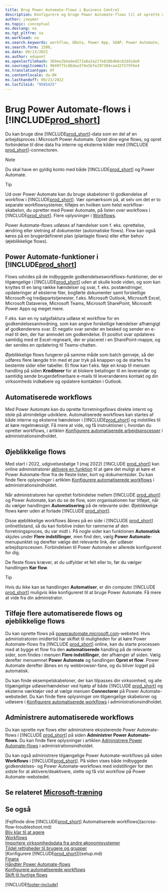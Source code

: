```yaml
---
title: Brug Power Automate-flows i Business Central
description: Konfigurere og bruge Power Automate-flows til at oprette og redigere Business Central-data.
author: jswymer
ms.topic: conceptual
ms.devlang: na
ms.tgt_pltfrm: na
ms.workload: na
ms.search.keywords: workflow, OData, Power App, SOAP, Power Automate,
ms.search.form: 1500,
ms.date: 09/13/2022
ms.author: edupont
ms.openlocfilehash: 369ee2b4aded272a8a3a21fe810b4b6c62dd1de0
ms.sourcegitcommit: 9049f75c86dea374e5bfe297304caa32f579f6e4
ms.translationtype: HT
ms.contentlocale: da-DK
ms.lasthandoff: 09/23/2022
ms.locfileid: "9585425"
---
```

# <a name="use-power-automate-flows-in-prod_short"></a>Brug Power Automate-flows i [!INCLUDE[prod_short](includes/prod_short.md)]

Du kan bruge dine [!INCLUDE[prod_short](includes/prod_short.md)]-data som en del af en arbejdsproces i Microsoft Power Automate. Opret dine egne flows, og opret forbindelse til dine data fra interne og eksterne kilder med [!INCLUDE [prod_short](includes/prod_short.md)]-connectoren.

> [!NOTE]
> Du skal have en gyldig konto med både [!INCLUDE[prod_short](includes/prod_short.md)] og Power Automate.  

> [!TIP]
> Ud over Power Automate kan du bruge skabeloner til godkendelse af workflow i [!INCLUDE[prod_short](includes/prod_short.md)]. Vær opmærksom på, at selv om det er to separate workflowsystemer, tilføjes en hvilken som helst workflow-skabelon, du opretter med Power Automate, på listen over workflows i [!INCLUDE[prod_short](includes/prod_short.md)]. Flere oplysninger i [Workflows](across-workflow.md).

Power Automate-flows udløses af hændelser som f. eks. oprettelse, ændring eller sletning af dokumenter (automatiske flows). Flow kan også køres på en brugerdefineret plan (planlagte flows) eller efter behov (øjeblikkelige flows).

## <a name="power-automate-features-in-prod_short"></a>Power Automate-funktioner i [!INCLUDE[prod_short](includes/prod_short.md)]

Flows udvides på de indbyggede godkendelsesworkflows-funktioner, der er tilgængelige i [!INCLUDE[prod_short](includes/prod_short.md)] uden at skulle kode viden, og som kan knyttes til en lang række hændelser og svar, f. eks. postændringer, opdateringer af eksterne filer, bogførte dokumenter samt forskellige Microsoft-og tredjepartstjenester, f.eks. Microsoft Outlook, Microsoft Excel, Microsoft Dataverse, Microsoft Teams, Microsoft SharePoint, Microsoft Power Apps og meget mere.

F.eks. kan en ny salgsfaktura udløse et workflow for en godkendelsesanmodning, som kan angive forskellige hændelser afhængigt af godkenderens svar. Et negativ svar sender en besked og sender en e-mail til den, der har anmodet om godkendelse. Et positivt svar opdateres samtidig med et Excel-regneark, der er placeret i en SharePoint-mappe, og der sendes en opdatering til Teams-chatten.

Øjeblikkelige flows fungerer på samme måde som batch genveje, så der udføres flere længde trin med et par tryk på knappen og de startes fra bestemte sider eller tabeller. Et flow kan f.eks. føje en knap til menuen handling på siden **Kreditorer** for at blokere betalinger til en leverandør og samtidig sende brugerdefinerbare e-mails til leverandørens kontakt og din virksomheds indkøbere og opdatere kontakten i Outlook.

## <a name="automated-workflows"></a>Automatiserede workflows

Med Power Automate kan du oprette forretningsflows direkte internt og stole på almindelige udviklere. Automatiserede workflows kan startes af både interne og eksterne hændelser i [!INCLUDE[prod_short](includes/prod_short.md)] og indstilles til at køre regelmæssigt. Få mere at vide, og få instruktioner i, hvordan du opretter workflows, i artiklen [Konfigurere automatiserede arbejdsprocesser](/dynamics365/business-central/dev-itpro/powerplatform/automate-workflows) i administrationsindholdet.

## <a name="instant-flows"></a>Øjeblikkelige flows

Med start i 2022, udgivelsesbølge 1 (maj 2022) [!INCLUDE [prod_short](includes/prod_short.md)] kan online administratorer [aktivere en funktion](admin-feature-management.md) til at gøre det muligt at køre et Power Automate-flow fra de fleste lister, kort og dokumentsider. Du kan finde flere oplysninger i artiklen [Konfigurere automatiserede workflows](/dynamics365/business-central/dev-itpro/powerplatform/automate-workflows) i administrationsindholdet.

Når administratoren har oprettet forbindelse mellem [!INCLUDE [prod_short](includes/prod_short.md)] og Power Automate, kan du se de flow, som organisationen har tilføjet, når du vælger handlingen **Automatisering** på de relevante sider. Øjeblikkelige flows kører uden at forlade [!INCLUDE [prod_short](includes/prod_short.md)].

Disse øjeblikkelige workflows åbnes på en side i [!INCLUDE [prod_short](includes/prod_short.md)] onlinetilstand, så du kan forblive inden for rammerne af den forretningsproces, du var midt i. På nogle sider kan funktionen **Automatisk** skjules under **Flere indstillinger**, men find den, vælg **Power Automate**-menupunktet og derefter vælge det relevante link, der udløser arbejdsprocessen. Forbindelsen til Power Automate er allerede konfigureret for dig.

De fleste flows kræver, at du udfylder et felt eller to, før du vælger handlingen **Kør flow**.

> [!TIP]
> Hvis du ikke kan se handlingen **Automatiser**, er din computer [!INCLUDE [prod_short](includes/prod_short.md)] muligvis ikke konfigureret til at bruge Power Automate. Få mere at vide fra din administrator.

## <a name="add-more-automated-flows-and-instant-flows"></a>Tilføje flere automatiserede flows og øjeblikkelige flows

Du kan oprette flows på [powerautomate.microsoft.com](https://powerautomate.microsoft.com)-websted. Hvis administratoren imidlertid har skiftet til muligheden for at køre Power Automate-flows fra [!INCLUDE [prod_short](includes/prod_short.md)] online, kan du starte processen med at bygge et flow fra den **automatiserede** handling på de relevante sider, som findes i menuen **Flere indstillinger**, der afhænger af siden. Vælg derefter menuemnet **Power Automate** og handlingen **Opret et flow**. Power Automate derefter åbnes en ny webbrowser-fane, og du bliver logget på automatisk.

Du kan finde eksempelskabeloner, der kan tilpasses din virksomhed, og alle tilgængelige udløserhændelser ved hjælp af både [!INCLUDE [prod_short](includes/prod_short.md)] og eksterne værktøjer ved at vælge menuen **Connectorer** på Power Automate-webstedet. Du kan finde flere oplysninger om tilgængelige skabeloner og udløsere i [Konfigurere automatiserede workflows](/dynamics365/business-central/dev-itpro/powerplatform/automate-workflows) i administrationsindholdet.

## <a name="manage-automated-workflows"></a>Administrere automatiserede workflows

Du kan oprette nye flows eller administrere eksisterende Power Automate-flows i [!INCLUDE [prod_short](includes/prod_short.md)] på siden **Administrer Power Automate-flows**. Du kan finde flere oplysninger i artiklen [Administrere Power Automate-flows](/dynamics365/business-central/dev-itpro/powerplatform/manage-power-automate-flows.md) i administrationsindholdet.

Du kan også administrere tilgængelige Power Automate-workflows på siden **Workflows** i [!INCLUDE[prod_short](includes/prod_short.md)]. På siden vises både indbyggede godkendelses- og Power Automate-workflows med indstillinger for den sidste for at aktivere/deaktivere, slette og få vist workflow på Power Automate-webstedet.

## <a name="see-related-microsoft-training"></a>Se relateret [Microsoft-træning](/training/modules/use-power-automate/)

## <a name="see-also"></a>Se også

[Fejlfinde dine [!INCLUDE[prod_short](includes/prod_short.md)] Automatiserede workflows](across-flow-troubleshoot.md)  
[Bliv klar til at agere](ui-get-ready-business.md)  
[Workflows](across-workflow.md)  
[Importere virksomhedsdata fra andre økonomisystemer](across-import-data-configuration-packages.md)  
[Tildel rettigheder til brugere og grupper](ui-define-granular-permissions.md)  
[Konfigurere [!INCLUDE[prod_short](includes/prod_short.md)]](setup.md)  
[Finans](finance.md)  
[Håndtér Power Automate-flows](/dynamics365/business-central/dev-itpro/powerplatform/manage-power-automate-flows)  
[Konfigurere automatiserede workflows](/dynamics365/business-central/dev-itpro/powerplatform/automate-workflows)  
[Skift til hurtige flows](/dynamics365/business-central/dev-itpro/powerplatform/instant-flows)  

[!INCLUDE[footer-include](includes/footer-banner.md)]
